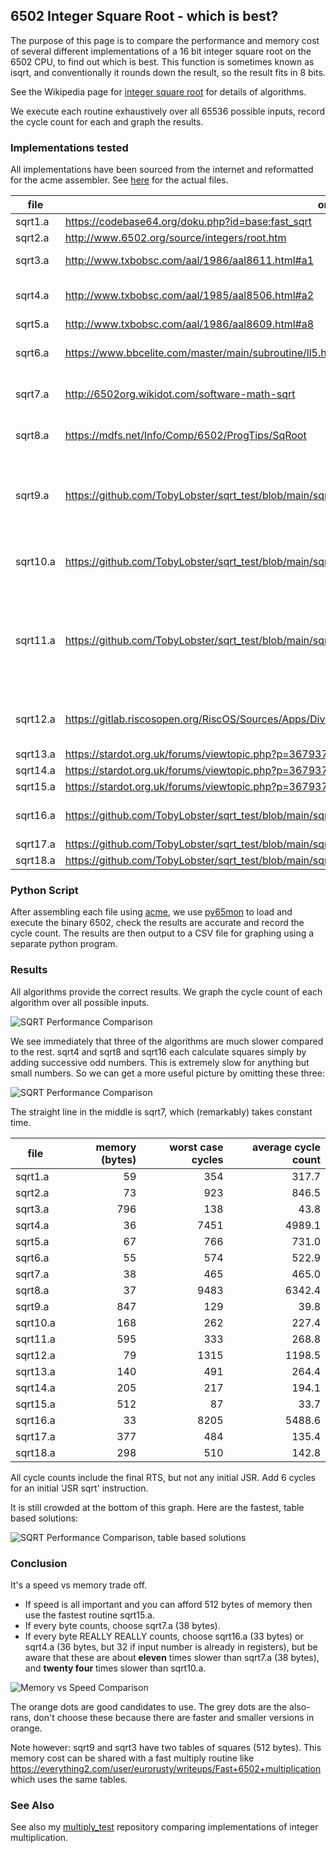 ## 6502 Integer Square Root - which is best? ##

The purpose of this page is to compare the performance and memory cost of several different implementations of a 16 bit integer square root on the 6502 CPU, to find out which is best.
This function is sometimes known as isqrt, and conventionally it rounds down the result, so the result fits in 8 bits.

See the Wikipedia page for [integer square root](https://en.wikipedia.org/wiki/Integer_square_root) for details of algorithms.

We execute each routine exhaustively over all 65536 possible inputs, record the cycle count for each and graph the results.

### Implementations tested
All implementations have been sourced from the internet and reformatted for the acme assembler. See [here](https://github.com/TobyLobster/sqrt_test/tree/main/sqrt) for the actual files.

| file     | origin                                                           | notes                                          |
| -------- | ---------------------------------------------------------------- | ---------------------------------------------- |
| sqrt1.a  | https://codebase64.org/doku.php?id=base:fast_sqrt                |                                                |
| sqrt2.a  | http://www.6502.org/source/integers/root.htm                     |                                                |
| sqrt3.a  | http://www.txbobsc.com/aal/1986/aal8611.html#a1                  | a table based solution.                        |
| sqrt4.a  | http://www.txbobsc.com/aal/1985/aal8506.html#a2                  | adds successive odd numbers                    |
| sqrt5.a  | http://www.txbobsc.com/aal/1986/aal8609.html#a8                  |                                                |
| sqrt6.a  | https://www.bbcelite.com/master/main/subroutine/ll5.html         | from the BBC Micro game Elite.                 |
| sqrt7.a  | http://6502org.wikidot.com/software-math-sqrt                    | tweaked by me and 0xC0DE                       |
| sqrt8.a  | https://mdfs.net/Info/Comp/6502/ProgTips/SqRoot                  | adds successive odd numbers                    |
| sqrt9.a  | https://github.com/TobyLobster/sqrt_test/blob/main/sqrt/sqrt9.a  | a table based solution, my version of sqrt3.a tweaked for performance. |
| sqrt10.a | https://github.com/TobyLobster/sqrt_test/blob/main/sqrt/sqrt10.a | my version of sqrt1.a tweaked for performance. |
| sqrt11.a | https://github.com/TobyLobster/sqrt_test/blob/main/sqrt/sqrt11.a | a table based solution, using binary search. from [here](http://forum.6502.org/viewtopic.php?p=90611#p90611) fixed and tweaked for performance. |
| sqrt12.a | https://gitlab.riscosopen.org/RiscOS/Sources/Apps/Diversions/Meteors/-/blob/master/Srce6502/MetSrc2#L961 | from the BBC Micro game Acornsoft Meteors |
| sqrt13.a | https://stardot.org.uk/forums/viewtopic.php?p=367937#p367937     | by hexwab                                      |
| sqrt14.a | https://stardot.org.uk/forums/viewtopic.php?p=367937#p367937     | by hexwab                                      |
| sqrt15.a | https://stardot.org.uk/forums/viewtopic.php?p=367937#p367937     | by hexwab                                      |
| sqrt16.a | https://github.com/TobyLobster/sqrt_test/blob/main/sqrt/sqrt16.a | adds successive odd numbers                    |
| sqrt17.a | https://github.com/TobyLobster/sqrt_test/blob/main/sqrt/sqrt17.a |                                                |
| sqrt18.a | https://github.com/TobyLobster/sqrt_test/blob/main/sqrt/sqrt18.a |                                                |

### Python Script
After assembling each file using [acme](https://github.com/meonwax/acme), we use [py65mon](https://github.com/mnaberez/py65/blob/master/docs/index.rst) to load and execute the binary 6502, check the results are accurate and record the cycle count.
The results are then output to a CSV file for graphing using a separate python program.

### Results

All algorithms provide the correct results. We graph the cycle count of each algorithm over all possible inputs.

![SQRT Performance Comparison](./result_all.svg)

We see immediately that three of the algorithms are much slower compared to the rest. sqrt4 and sqrt8 and sqrt16 each calculate squares simply by adding successive odd numbers. This is extremely slow for anything but small numbers. So we can get a more useful picture by omitting these three:

![SQRT Performance Comparison](./result_useful.svg)

The straight line in the middle is sqrt7, which (remarkably) takes constant time.

| file     | memory (bytes) | worst case cycles | average cycle count |
| -------- | -------------: | ----------------: | ------------------: |
| sqrt1.a  |             59 |               354 |               317.7 |
| sqrt2.a  |             73 |               923 |               846.5 |
| sqrt3.a  |            796 |               138 |                43.8 |
| sqrt4.a  |             36 |              7451 |              4989.1 |
| sqrt5.a  |             67 |               766 |               731.0 |
| sqrt6.a  |             55 |               574 |               522.9 |
| sqrt7.a  |             38 |               465 |               465.0 |
| sqrt8.a  |             37 |              9483 |              6342.4 |
| sqrt9.a  |            847 |               129 |                39.8 |
| sqrt10.a |            168 |               262 |               227.4 |
| sqrt11.a |            595 |               333 |               268.8 |
| sqrt12.a |             79 |              1315 |              1198.5 |
| sqrt13.a |            140 |               491 |               264.4 |
| sqrt14.a |            205 |               217 |               194.1 |
| sqrt15.a |            512 |                87 |                33.7 |
| sqrt16.a |             33 |              8205 |              5488.6 |
| sqrt17.a |            377 |               484 |               135.4 |
| sqrt18.a |            298 |               510 |               142.8 |

All cycle counts include the final RTS, but not any initial JSR. Add 6 cycles for an initial 'JSR sqrt' instruction.

It is still crowded at the bottom of this graph. Here are the fastest, table based solutions:

![SQRT Performance Comparison, table based solutions](./result_fastest.svg)

### Conclusion

It's a speed vs memory trade off.
* If speed is all important and you can afford 512 bytes of memory then use the fastest routine sqrt15.a.
* If every byte counts, choose sqrt7.a (38 bytes).
* If every byte REALLY REALLY counts, choose sqrt16.a (33 bytes) or sqrt4.a (36 bytes, but 32 if input number is already in registers), but be aware that these are about **eleven** times slower than sqrt7.a (38 bytes), and **twenty four** times slower than sqrt10.a.

![Memory vs Speed Comparison](./memory_vs_speed.svg)

The orange dots are good candidates to use. The grey dots are the also-rans, don't choose these because there are faster and smaller versions in orange.

Note however: sqrt9 and sqrt3 have two tables of squares (512 bytes). This memory cost can be shared with a fast multiply routine like https://everything2.com/user/eurorusty/writeups/Fast+6502+multiplication which uses the same tables.

### See Also

See also my [multiply_test](https://github.com/TobyLobster/multiply_test) repository comparing implementations of integer multiplication.
